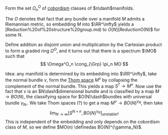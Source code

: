 Form the set $\Omega_n^O$ of [cobordism](cobordism.md) classes of $n\dash$manifolds.

The $O$ denotes that fact that any bundle over a manifold $M$ admits a Riemannian metric, so embedding $M$ into $\RR^\infty$ yields a [Reduction%20of%20structure%20group.md) to $O(N](Reduction%20of%20structure%20group.md)%20to%20$O(N)$ for some $N$.

Define addition as disjoint union and multiplication by the Cartesian product to form a graded ring $\Omega^O$, and it turns out that there is a spectrum $\MO$ such that
$$
\Omega^O_n \cong_{\Grp} \pi_n MO
$$

Idea: any manifold is determined by its embedding into $\RR^\infty$, take the normal bundle $\nu$, form the [Thom space](Thom%20space.md) $M^\nu$ by collapsing the complement of the normal bundle. 
This yields a map $S^{?} \to M^\nu$.
Now use the fact that $\nu$ is an $N\dash$dimensional bundle and is classified by a map $M \to BO(N)$, the classifying space for $O(N)\dash$bundles with universal bundle $\gamma_N$,. We take Thom spaces (?) to get a map $M^\nu \to BO(N)^{\gamma_N}$, then take
$$
\lim_{N\to \infty} [S^{N+n}, BO(N)^{\gamma_N}]_{\text{unstable?}}
$$
This is independent of the embedding and only depends on the cobordism class of $M$, so we define $MO(n) \definedas BO(N)^{\gamma_N}$.